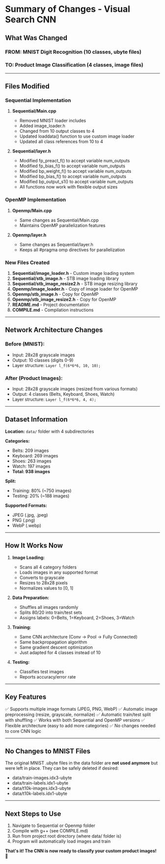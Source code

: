 # Summary of Changes - Visual Search CNN

## What Was Changed

### FROM: MNIST Digit Recognition (10 classes, ubyte files)
### TO: Product Image Classification (4 classes, image files)

---

## Files Modified

### Sequential Implementation
1. **Sequential/Main.cpp**
   - Removed MNIST loader includes
   - Added image_loader.h
   - Changed from 10 output classes to 4
   - Updated loaddata() function to use custom image loader
   - Updated all class references from 10 to 4

2. **Sequential/layer.h**
   - Modified fp_preact_f() to accept variable num_outputs
   - Modified fp_bias_f() to accept variable num_outputs
   - Modified bp_weight_f() to accept variable num_outputs
   - Modified bp_bias_f() to accept variable num_outputs
   - Modified bp_output_s1() to accept variable num_outputs
   - All functions now work with flexible output sizes

### OpenMP Implementation
1. **Openmp/Main.cpp**
   - Same changes as Sequential/Main.cpp
   - Maintains OpenMP parallelization features

2. **Openmp/layer.h**
   - Same changes as Sequential/layer.h
   - Keeps all #pragma omp directives for parallelization

### New Files Created
1. **Sequential/image_loader.h** - Custom image loading system
2. **Sequential/stb_image.h** - STB image loading library
3. **Sequential/stb_image_resize2.h** - STB image resizing library
4. **Openmp/image_loader.h** - Copy of image loader for OpenMP
5. **Openmp/stb_image.h** - Copy for OpenMP
6. **Openmp/stb_image_resize2.h** - Copy for OpenMP
7. **README.md** - Project documentation
8. **COMPILE.md** - Compilation instructions

---

## Network Architecture Changes

### Before (MNIST):
- Input: 28x28 grayscale images
- Output: 10 classes (digits 0-9)
- Layer structure: `Layer l_f(6*6*6, 10, 10);`

### After (Product Images):
- Input: 28x28 grayscale images (resized from various formats)
- Output: 4 classes (Belts, Keyboard, Shoes, Watch)
- Layer structure: `Layer l_f(6*6*6, 4, 4);`

---

## Dataset Information

**Location:** `data/` folder with 4 subdirectories

**Categories:**
- Belts: 209 images
- Keyboard: 269 images  
- Shoes: 263 images
- Watch: 197 images
- **Total: 938 images**

**Split:**
- Training: 80% (~750 images)
- Testing: 20% (~188 images)

**Supported Formats:**
- JPEG (.jpg, .jpeg)
- PNG (.png)
- WebP (.webp)

---

## How It Works Now

1. **Image Loading:**
   - Scans all 4 category folders
   - Loads images in any supported format
   - Converts to grayscale
   - Resizes to 28x28 pixels
   - Normalizes values to [0, 1]

2. **Data Preparation:**
   - Shuffles all images randomly
   - Splits 80/20 into train/test sets
   - Assigns labels: 0=Belts, 1=Keyboard, 2=Shoes, 3=Watch

3. **Training:**
   - Same CNN architecture (Conv -> Pool -> Fully Connected)
   - Same backpropagation algorithm
   - Same gradient descent optimization
   - Just adapted for 4 classes instead of 10

4. **Testing:**
   - Classifies test images
   - Reports accuracy/error rate

---

## Key Features

✅ Supports multiple image formats (JPEG, PNG, WebP)
✅ Automatic image preprocessing (resize, grayscale, normalize)
✅ Automatic train/test split with shuffling
✅ Works with both Sequential and OpenMP versions
✅ Flexible architecture (easy to add more categories)
✅ No changes needed to core CNN logic

---

## No Changes to MNIST Files

The original MNIST .ubyte files in the data folder are **not used anymore** but were left in place. They can be safely deleted if desired:
- data/train-images.idx3-ubyte
- data/train-labels.idx1-ubyte
- data/t10k-images.idx3-ubyte
- data/t10k-labels.idx1-ubyte

---

## Next Steps to Use

1. Navigate to Sequential or Openmp folder
2. Compile with g++ (see COMPILE.md)
3. Run from project root directory (where data/ folder is)
4. Program will automatically load images and train

**That's it! The CNN is now ready to classify your custom product images!** 🎉
